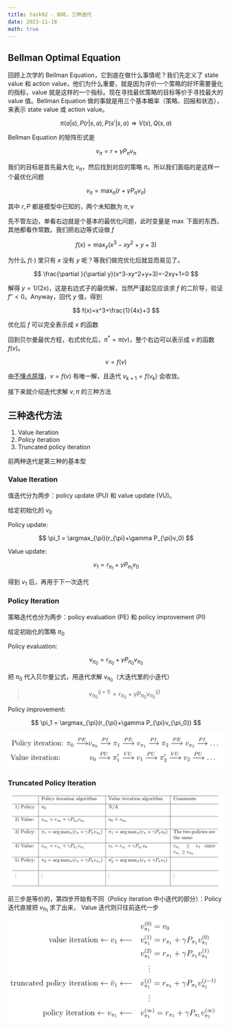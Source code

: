 ```yaml
---
title: task02 - BOE，三种迭代
date: 2023-11-18
math: true
---
```


## Bellman Optimal Equation

回顾上次学的 Bellman Equation，它到底在做什么事情呢？我们先定义了 state value 和 action value，他们为什么重要，就是因为评价一个策略的好坏需要量化的指标，value 就是这样的一个指标。现在寻找最优策略的目标等价于寻找最大的 value 值。Bellman Equation 做的事就是用三个基本概率（策略、回报和状态），来表示 state value 或 action value。

$$
\pi(a|s),P(r|s,a),P(s'|s,a)\Rightarrow V(s),Q(s,a)
$$

Bellman Equation 的矩阵形式是

$$
v_{\pi}=r+\gamma P_{\pi}v_{\pi}
$$

我们的目标是首先最大化 $v_{\pi}$，然后找到对应的策略 $\pi$。所以我们面临的是这样一个最优化问题

$$
v_{\pi}=\max_{\pi} (r+\gamma P_{\pi}v_{\pi})
$$

其中 $r,P$ 都是模型中已知的，两个未知数为 $\pi,v$

先不管左边，单看右边就是个基本的最优化问题，此时变量是 $\max$ 下面的东西，其他都看作常数。我们把右边等式设做 $f$

$$
f(x)=\max_y(x^3-xy^2+y+3)
$$

为什么 $f(\cdot)$ 里只有 $x$ 没有 $y$ 呢？等我们做完优化后就显而易见了。

$$
\frac{\partial }{\partial y}(x^3-xy^2+y+3)=-2xy+1=0
$$

解得 $y=1/(2x)$，这是右边式子的最优解，当然严谨起见应该求 $f$ 的二阶导，验证 $f''<0$。Anyway，回代 $y$ 值，得到

$$
f(x)=x^3+\frac{1}{4x}+3
$$

优化后 $f$ 可以完全表示成 $x$ 的函数

回到贝尔曼最优方程，右式优化后，$\pi^*=\pi(v)$，整个右边可以表示成 $v$ 的函数 $f(v)$。

$$
v=f(v)
$$

由[不懂点原理](https://zh.wikipedia.org/zh-hans/%E5%B7%B4%E6%8B%BF%E8%B5%AB%E4%B8%8D%E5%8A%A8%E7%82%B9%E5%AE%9A%E7%90%86)，$v=f(v)$ 有唯一解，且迭代 $v_{k+1} = f(v_k)$ 会收敛。

接下来就介绍迭代求解 $v,\pi$ 的三种方法

## 三种迭代方法

1. Value iteration
2. Policy iteration
3. Truncated policy iteration

前两种迭代是第三种的基本型

### Value Iteration

值迭代分为两步：policy update (PU) 和 value update (VU)。

给定初始化的 $v_0$

Policy update:

$$
\pi_1 = \argmax_{\pi}(r_{\pi}+\gamma P_{\pi}v_0)
$$

Value update:

$$
v_1=r_{\pi_1}+\gamma P_{\pi_{1}}v_0
$$

得到 $v_1$ 后，再用于下一次迭代

### Policy Iteration

策略迭代也分为两步：policy evaluation (PE) 和 policy improvement (PI)

给定初始化的策略 $\pi_0$

Policy evaluation:

$$
v_{\pi_0}=r_{\pi_0}+\gamma P_{\pi_0}v_{\pi_0}
$$

把 $\pi_0$ 代入贝尔曼公式，用迭代求解 $v_{\pi_0}$（大迭代里的小迭代）

> $$v_{\pi_0}^{(j+1)}=r_{\pi_0}+\gamma P_{\pi_0}v_{\pi_0}^{(j)}$$

Policy improvement:

$$
\pi_1 = \argmax_{\pi}(r_{\pi}+\gamma P_{\pi}v_{\pi_0})
$$

![Two Iterations](image-1.png)

### Truncated Policy Iteration

![Comparison](image-3.png)

前三步是等价的，第四步开始有不同（Policy iteration 中小迭代的部分）：Policy 迭代直接把 $v_{\pi_1}$ 求了出来， Value 迭代则只往前迭代一步

![Relationship](image-2.png)